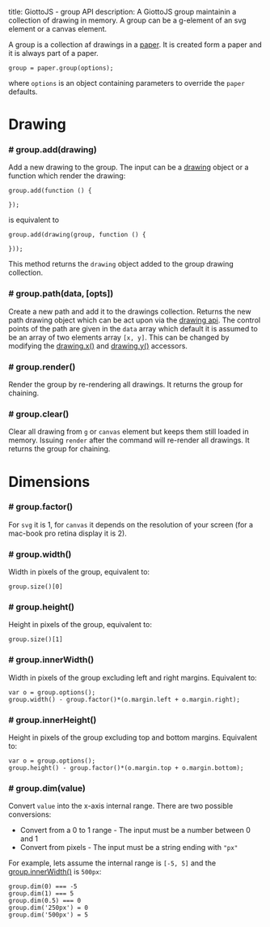 title: GiottoJS - group API
description: A GiottoJS group maintainin a collection of drawing in memory. A group can be a g-element of an svg element or a canvas element.


A group is a collection af drawings in a [paper](/api/paper).
It is created form a paper and it is always part of a paper.

    group = paper.group(options);

where ``options`` is an object containing parameters to override the ``paper`` defaults.

# Drawing

### # group.add(drawing)

Add a new drawing to the group. The input can be a [drawing](/api/drawing) object or
a function which render the drawing:

    group.add(function () {

    });

is equivalent to

    group.add(drawing(group, function () {

    }));

This method returns the ``drawing`` object added to the group drawing collection.


### # group.path(data, [opts])

Create a new path and add it to the drawings collection. Returns the new path
drawing object which can be act upon via the [drawing api](/api/drawing). The control
points of the path are given in the ``data`` array which default it is assumed to
be an array of two elements array ``[x, y]``. This can be changed by modifying the
[drawing.x()](/api/drawing#drawingxx) and [drawing.y()](/api/drawing#drawingyy)
accessors.

### # group.render()

Render the group by re-rendering all drawings. It returns the group for chaining.

### # group.clear()

Clear all drawing from ``g`` or ``canvas`` element but keeps them still loaded in memory.
Issuing ``render`` after the command will re-render all drawings. It returns the group for chaining.

# Dimensions

### # group.factor()

For ``svg`` it is 1, for ``canvas`` it depends on the resolution of your screen (for a mac-book pro retina display it is 2).

### # group.width()

Width in pixels of the group, equivalent to:

    group.size()[0]

### # group.height()

Height in pixels of the group, equivalent to:

    group.size()[1]

### # group.innerWidth()

Width in pixels of the group excluding left and right margins. Equivalent to:

    var o = group.options();
    group.width() - group.factor()*(o.margin.left + o.margin.right);

### # group.innerHeight()

Height in pixels of the group excluding top and bottom margins. Equivalent to:

    var o = group.options();
    group.height() - group.factor()*(o.margin.top + o.margin.bottom);

### # group.dim(value)

Convert ``value`` into the x-axis internal range. There are two possible conversions:

* Convert from a 0 to 1 range - The input must be a number between 0 and 1
* Convert from pixels - The input must be a string ending with ``"px"``

For example, lets assume the internal
range is ``[-5, 5]`` and the [group.innerWidth()](#groupinnerwidth) is ``500px``:

    group.dim(0) === -5
    group.dim(1) === 5
    group.dim(0.5) === 0
    group.dim('250px') = 0
    group.dim('500px') = 5

